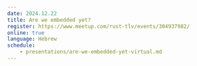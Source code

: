```yaml
---
date: 2024.12.22
title: Are we embedded yet?
register: https://www.meetup.com/rust-tlv/events/304937982/
online: true
language: Hebrew
schedule:
    - presentations/are-we-embedded-yet-virtual.md
---
```


